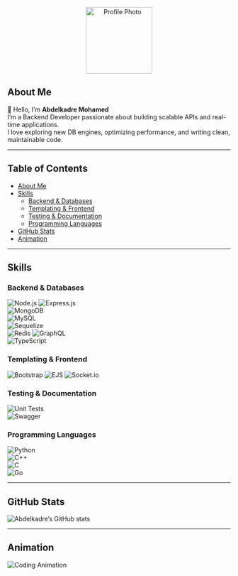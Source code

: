 <!-- Profile README.md -->

<p align="center">
  <img src="assets/profile.jpg?raw=true" alt="Profile Photo" width="150" />
</p>

## About Me <!-- About section as per GitHub Docs -->
👋 Hello, I’m **Abdelkadre Mohamed**  
I’m a Backend Developer passionate about building scalable APIs and real-time applications.  
I love exploring new DB engines, optimizing performance, and writing clean, maintainable code.

---

## Table of Contents <!-- Improves navigation for large README -->
- [About Me](#about-me)  
- [Skills](#skills)  
  - [Backend & Databases](#backend--databases)  
  - [Templating & Frontend](#templating--frontend)  
  - [Testing & Documentation](#testing--documentation)  
  - [Programming Languages](#programming-languages)  
- [GitHub Stats](#github-stats)  
- [Animation](#animation)  

---

## Skills  
### Backend & Databases  
![Node.js](https://img.shields.io/badge/Node.js-Active-brightgreen)
![Express.js](https://img.shields.io/badge/Express.js-404d59)  
![MongoDB](https://img.shields.io/badge/MongoDB-47A248)  
![MySQL](https://img.shields.io/badge/MySQL-005EAA)  
![Sequelize](https://img.shields.io/badge/Sequelize-52B0E7)  
![Redis](https://img.shields.io/badge/Redis-DC382D?logo=redis&logoColor=white&style=for-the-badge)
![GraphQL](https://img.shields.io/badge/GraphQL-E10098)  
![TypeScript](https://img.shields.io/badge/TypeScript-3178C6)  

### Templating & Frontend  
![Bootstrap](https://img.shields.io/badge/Bootstrap-563D7C?logo=bootstrap&logoColor=white&style=for-the-badge) 
![EJS](https://img.shields.io/badge/-EJS-B4CA65?logo=ejs&logoColor=white&style=flat)
![Socket.io](https://img.shields.io/badge/Socket.io-4.1.3-010101?logo=Socket.io&logoColor=white&style=flat-square)

### Testing & Documentation  
![Unit Tests](https://img.shields.io/badge/Unit_Testing-passing-brightgreen)  
![Swagger](https://img.shields.io/badge/-Swagger-%23Clojure?logo=swagger&logoColor=white&style=for-the-badge)

### Programming Languages  
![Python](https://img.shields.io/badge/Python-3776AB)  
![C++](https://img.shields.io/badge/C%2B%2B-00599C)  
![C](https://img.shields.io/badge/C-00589C)  
![Go](https://img.shields.io/badge/Go-00ADD8)  

---

## GitHub Stats  
![Abdelkadre’s GitHub stats](https://github-readme-stats.vercel.app/api?username=abdelkadre&show_icons=true)

---

## Animation  
![Coding Animation](https://media.giphy.com/media/3o7aD2saalBwwftBIY/giphy.gif)
